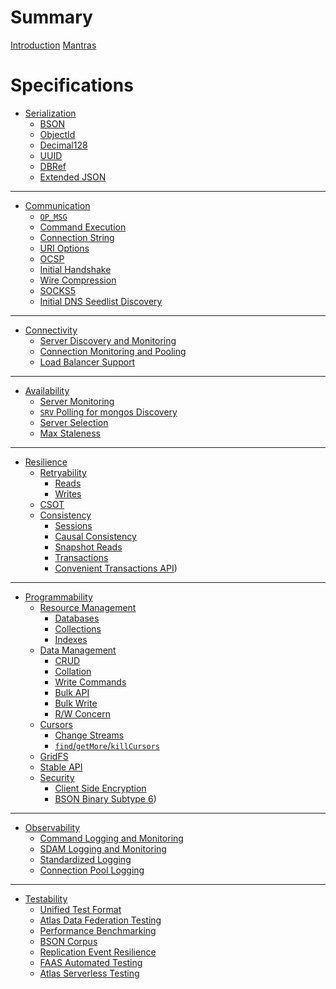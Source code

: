 # Summary

[Introduction](README.md)
[Mantras](driver-mantras.md)

# Specifications

- [Serialization]()
  - [BSON](BSON.md)
  - [ObjectId](objectid.rst)
  - [Decimal128](bson-decimal128/decimal128.md)
  - [UUID](uuid.rst)
  - [DBRef](dbref.md)
  - [Extended JSON](extended-json.md)

---

- [Communication]()
  - [`OP_MSG`](message/OP_MSG.md)
  - [Command Execution](run-command/run-command.rst)
  - [Connection String](connection-string/connection-string-spec.md)
  - [URI Options](uri-options/uri-options.md)
  - [OCSP](ocsp-support/ocsp-support.rst)
  - [Initial Handshake](mongodb-handshake/handshake.rst)
  - [Wire Compression](compression/OP_COMPRESSED.md)
  - [SOCKS5](socks5-support/socks5.rst)
  - [Initial DNS Seedlist Discovery](initial-dns-seedlist-discovery/initial-dns-seedlist-discovery.md)

---

- [Connectivity]()
  - [Server Discovery and Monitoring](server-discovery-and-monitoring/server-discovery-and-monitoring.rst)
  - [Connection Monitoring and Pooling](connection-monitoring-and-pooling/connection-monitoring-and-pooling.md)
  - [Load Balancer Support](load-balancers/load-balancers.md)

---

- [Availability]()
  - [Server Monitoring](server-discovery-and-monitoring/server-monitoring.md)
  - [`SRV` Polling for mongos Discovery](polling-srv-records-for-mongos-discovery/polling-srv-records-for-mongos-discovery.rst)
  - [Server Selection](server-selection/server-selection.md)
  - [Max Staleness](max-staleness/max-staleness.md)

---

- [Resilience]()
  - [Retryability]()
    - [Reads](retryable-reads/retryable-reads.md)
    - [Writes](retryable-writes/retryable-writes.md)
  - [CSOT](client-side-operations-timeout/client-side-operations-timeout.md)
  - [Consistency]()
    - [Sessions](sessions/driver-sessions.md)
    - [Causal Consistency](causal-consistency/causal-consistency.md)
    - [Snapshot Reads](sessions/snapshot-sessions.md)
    - [Transactions](transactions/transactions.md)
    - [Convenient Transactions API](transactions-convenient-api/transactions-convenient-api.rst))

---

- [Programmability]()
  - [Resource Management]()
    - [Databases](enumerate-databases.rst)
    - [Collections](enumerate-collections.rst)
    - [Indexes](index-management/index-management.md)
  - [Data Management]()
    - [CRUD](crud/crud.md)
    - [Collation](collation/collation.md)
    - [Write Commands](server_write_commands.rst)
    - [Bulk API](driver-bulk-update.rst)
    - [Bulk Write](crud/bulk-write.md)
    - [R/W Concern](read-write-concern/read-write-concern.rst)
  - [Cursors]()
    - [Change Streams](change-streams/change-streams.md)
    - [`find`/`getMore`/`killCursors`](find_getmore_killcursors_commands.rst)
  - [GridFS](gridfs/gridfs-spec.md)
  - [Stable API](versioned-api/versioned-api.rst)
  - [Security]()
    - [Client Side Encryption](client-side-encryption/client-side-encryption.md)
    - [BSON Binary Subtype 6](client-side-encryption/subtype6.md))

---

- [Observability]()
  - [Command Logging and Monitoring](command-logging-and-monitoring/command-logging-and-monitoring.rst)
  - [SDAM Logging and Monitoring](server-discovery-and-monitoring/server-discovery-and-monitoring-logging-and-monitoring.md)
  - [Standardized Logging](logging/logging.md)
  - [Connection Pool Logging](connection-monitoring-and-pooling/connection-monitoring-and-pooling.md)

---

- [Testability]()
  - [Unified Test Format](unified-test-format/unified-test-format.md)
  - [Atlas Data Federation Testing](atlas-data-lake-testing/tests/README.md)
  - [Performance Benchmarking](benchmarking/benchmarking.md)
  - [BSON Corpus](bson-corpus/bson-corpus.md)
  - [Replication Event Resilience](connections-survive-step-down/tests/README.rst)
  - [FAAS Automated Testing](faas-automated-testing/faas-automated-testing.md)
  - [Atlas Serverless Testing](serverless-testing/README.rst)
